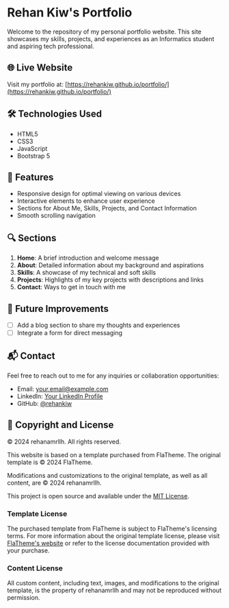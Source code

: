 # Rehan Kiw's Portfolio

Welcome to the repository of my personal portfolio website. This site showcases my skills, projects, and experiences as an Informatics student and aspiring tech professional.

## 🌐 Live Website

Visit my portfolio at: [https://rehankiw.github.io/portfolio/](https://rehankiw.github.io/portfolio/)

## 🛠 Technologies Used

- HTML5
- CSS3
- JavaScript
- Bootstrap 5

## 🌟 Features

- Responsive design for optimal viewing on various devices
- Interactive elements to enhance user experience
- Sections for About Me, Skills, Projects, and Contact Information
- Smooth scrolling navigation

## 🔍 Sections

1. **Home**: A brief introduction and welcome message
2. **About**: Detailed information about my background and aspirations
3. **Skills**: A showcase of my technical and soft skills
4. **Projects**: Highlights of my key projects with descriptions and links
5. **Contact**: Ways to get in touch with me

## 🚀 Future Improvements

- [ ] Add a blog section to share my thoughts and experiences
- [ ] Integrate a form for direct messaging

## 📬 Contact

Feel free to reach out to me for any inquiries or collaboration opportunities:

- Email: [your.email@example.com](rehanamrllh@gmail.com)
- LinkedIn: [Your LinkedIn Profile](https://www.linkedin.com/in/rayhan-amrullah-3a2741328/)
- GitHub: [@rehankiw](https://github.com/rehankiw)

## 📄 Copyright and License

© 2024 rehanamrllh. All rights reserved.

This website is based on a template purchased from FlaTheme. The original template is © 2024 FlaTheme.

Modifications and customizations to the original template, as well as all content, are © 2024 rehanamrllh.

This project is open source and available under the [MIT License](LICENSE).

### Template License
The purchased template from FlaTheme is subject to FlaTheme's licensing terms. For more information about the original template license, please visit [FlaTheme's website](https://flatheme.com) or refer to the license documentation provided with your purchase.

### Content License
All custom content, including text, images, and modifications to the original template, is the property of rehanamrllh and may not be reproduced without permission.
